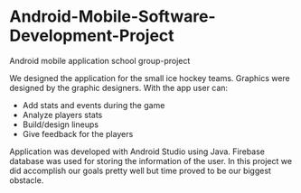# Android-Mobile-Software-Development-Project

Android mobile application school group-project

We designed the application for the small ice hockey teams. Graphics were designed by the graphic designers. With the app user can:
- Add stats and events during the game
- Analyze players stats
- Build/design lineups
- Give feedback for the players

Application was developed with Android Studio using Java. Firebase database was used for storing the information of the user. In this project we did accomplish our goals pretty well but time proved to be our biggest obstacle.

